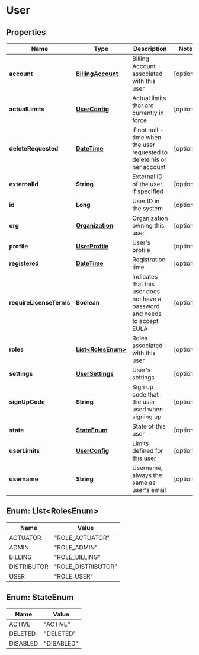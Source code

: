 
# User

## Properties
Name | Type | Description | Notes
------------ | ------------- | ------------- | -------------
**account** | [**BillingAccount**](BillingAccount.md) | Billing Account associated with this user |  [optional]
**actualLimits** | [**UserConfig**](UserConfig.md) | Actual limits thar are currently in force |  [optional]
**deleteRequested** | [**DateTime**](DateTime.md) | If not null - time when the user requested to delete his or her account |  [optional]
**externalId** | **String** | External ID of the user, if specified |  [optional]
**id** | **Long** | User ID in the system |  [optional]
**org** | [**Organization**](Organization.md) | Organization owning this user |  [optional]
**profile** | [**UserProfile**](UserProfile.md) | User&#39;s profile |  [optional]
**registered** | [**DateTime**](DateTime.md) | Registration time |  [optional]
**requireLicenseTerms** | **Boolean** | Indicates that this user does not have a password and needs to accept EULA |  [optional]
**roles** | [**List&lt;RolesEnum&gt;**](#List&lt;RolesEnum&gt;) | Roles associated with this user |  [optional]
**settings** | [**UserSettings**](UserSettings.md) | User&#39;s settings |  [optional]
**signUpCode** | **String** | Sign up code that the user used when signing up |  [optional]
**state** | [**StateEnum**](#StateEnum) | State of this user |  [optional]
**userLimits** | [**UserConfig**](UserConfig.md) | Limits defined for this user |  [optional]
**username** | **String** | Username, always the same as user&#39;s email |  [optional]


<a name="List<RolesEnum>"></a>
## Enum: List&lt;RolesEnum&gt;
Name | Value
---- | -----
ACTUATOR | &quot;ROLE_ACTUATOR&quot;
ADMIN | &quot;ROLE_ADMIN&quot;
BILLING | &quot;ROLE_BILLING&quot;
DISTRIBUTOR | &quot;ROLE_DISTRIBUTOR&quot;
USER | &quot;ROLE_USER&quot;


<a name="StateEnum"></a>
## Enum: StateEnum
Name | Value
---- | -----
ACTIVE | &quot;ACTIVE&quot;
DELETED | &quot;DELETED&quot;
DISABLED | &quot;DISABLED&quot;



